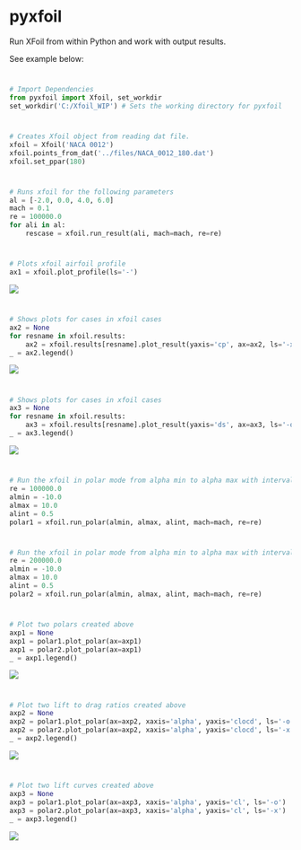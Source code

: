 # pyxfoil
Run XFoil from within Python and work with output results.

See example below:


#
``` python
# Import Dependencies
from pyxfoil import Xfoil, set_workdir
set_workdir('C:/Xfoil_WIP') # Sets the working directory for pyxfoil
```

#
``` python
# Creates Xfoil object from reading dat file.
xfoil = Xfoil('NACA 0012')
xfoil.points_from_dat('../files/NACA_0012_180.dat')
xfoil.set_ppar(180)
```

#
``` python
# Runs xfoil for the following parameters
al = [-2.0, 0.0, 4.0, 6.0]
mach = 0.1
re = 100000.0
for ali in al:
    rescase = xfoil.run_result(ali, mach=mach, re=re)
```

#
``` python
# Plots xfoil airfoil profile
ax1 = xfoil.plot_profile(ls='-')
```
![](./figures/pyxfoil_plots.py.1.svg)

#
``` python
# Shows plots for cases in xfoil cases
ax2 = None
for resname in xfoil.results:
    ax2 = xfoil.results[resname].plot_result(yaxis='cp', ax=ax2, ls='-x')
_ = ax2.legend()
```
![](./figures/pyxfoil_plots.py.2.svg)

#
``` python
# Shows plots for cases in xfoil cases
ax3 = None
for resname in xfoil.results:
    ax3 = xfoil.results[resname].plot_result(yaxis='ds', ax=ax3, ls='-o')
_ = ax3.legend()
```
![](./figures/pyxfoil_plots.py.3.svg)

#
``` python
# Run the xfoil in polar mode from alpha min to alpha max with interval
re = 100000.0
almin = -10.0
almax = 10.0
alint = 0.5
polar1 = xfoil.run_polar(almin, almax, alint, mach=mach, re=re)
```

#
``` python
# Run the xfoil in polar mode from alpha min to alpha max with interval
re = 200000.0
almin = -10.0
almax = 10.0
alint = 0.5
polar2 = xfoil.run_polar(almin, almax, alint, mach=mach, re=re)
```

#
``` python
# Plot two polars created above
axp1 = None
axp1 = polar1.plot_polar(ax=axp1)
axp1 = polar2.plot_polar(ax=axp1)
_ = axp1.legend()
```
![](./figures/pyxfoil_plots.py.4.svg)

#
``` python
# Plot two lift to drag ratios created above
axp2 = None
axp2 = polar1.plot_polar(ax=axp2, xaxis='alpha', yaxis='clocd', ls='-o')
axp2 = polar2.plot_polar(ax=axp2, xaxis='alpha', yaxis='clocd', ls='-x')
_ = axp2.legend()
```
![](./figures/pyxfoil_plots.py.5.svg)

#
``` python
# Plot two lift curves created above
axp3 = None
axp3 = polar1.plot_polar(ax=axp3, xaxis='alpha', yaxis='cl', ls='-o')
axp3 = polar2.plot_polar(ax=axp3, xaxis='alpha', yaxis='cl', ls='-x')
_ = axp3.legend()
```
![](./figures/pyxfoil_plots.py.6.svg)
